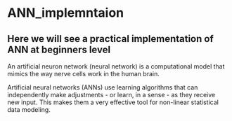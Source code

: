 # ANN_implemntaion

## Here we will see a practical implementation of ANN at beginners level

An artificial neuron network (neural network) is a computational model that mimics the way nerve cells work in the human brain.

Artificial neural networks (ANNs) use learning algorithms that can independently make adjustments - or learn, in a sense - as they receive new input. This makes them a very effective tool for non-linear statistical data modeling.
